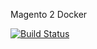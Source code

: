 Magento 2 Docker

[![Build Status](https://travis-ci.org/clean-docker/Magento2.svg?branch=master)](https://travis-ci.org/clean-docker/Magento2)

